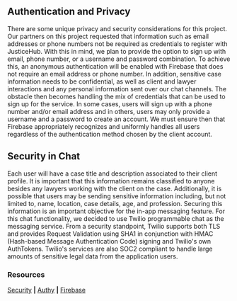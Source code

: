 ## Authentication and Privacy

There are some unique privacy and security considerations for this project. Our partners on this project requested that information such as email addresses or phone numbers not be required as credentials to register with JusticeHub. With this in mind, we plan to provide the option to sign up with email, phone number, or a username and password combination. To achieve this, an anonymous authentication will be enabled with Firebase that does not require an email address or phone number. In addition, sensitive case information needs to be confidential, as well as client and lawyer interactions and any personal information sent over our chat channels. The obstacle then becomes handling the mix of credentials that can be used to sign up for the service. In some cases, users will sign up with a phone number and/or email address and in others, users may only provide a username and a password to create an account. We must ensure then that Firebase appropriately recognizes and uniformly handles all users regardless of the authentication method chosen by the client account.

## Security in Chat

Each user will have a case title and description associated to their client profile. It is important that this information remains classified to anyone besides any lawyers working with the client on the case. Additionally, it is possible that users may be sending sensitive information including, but not limited to, name, location, case details, age, and profession. Securing this information is an important objective for the in-app messaging feature. For this chat functionality, we decided to use Twilio programmable chat as the messaging service. From a security standpoint, Twilio supports both TLS and provides Request Validation using SHA1 in conjunction with HMAC (Hash-based Message Authentication Code) signing and Twilio's own AuthTokens. Twilio's services are also SOC2 compliant to handle large amounts of sensitive legal data from the application users. 

### Resources

[Security](https://www.twilio.com/security) **|**
[Authy](https://www.twilio.com/authy) **|**
[Firebase](https://firebase.google.com/docs/auth/)
